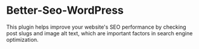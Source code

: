 # Better-Seo-WordPress
This plugin helps improve your website's SEO performance by checking post slugs and image alt text, which are important factors in search engine optimization.
